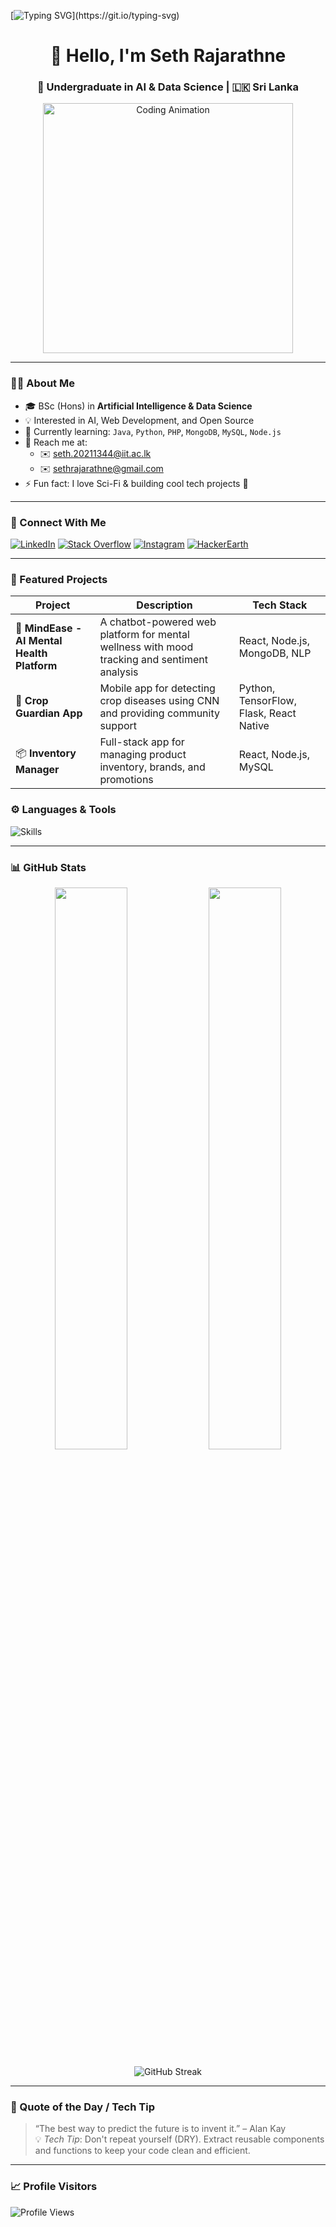 [![Typing SVG](https://readme-typing-svg.demolab.com?font=Fira+Code&pause=1000&color=50F73B&width=435&lines=Welcome+to+my+GitHub+Profile!!!;I'm+Seth+Rajarathne+%F0%9F%91%8B;Follow+for+cool+projects+and+AI+stuff!)](https://git.io/typing-svg)

<h1 align="center">👋 Hello, I'm Seth Rajarathne</h1>
<h3 align="center">🧠 Undergraduate in AI & Data Science | 🇱🇰 Sri Lanka</h3>

<p align="center">
  <img src="https://user-images.githubusercontent.com/75851313/151668395-5591532b-28da-46a6-9476-7c9694bcb60e.gif" width="400" alt="Coding Animation">
</p>

---

### 👨‍💻 About Me
- 🎓 BSc (Hons) in **Artificial Intelligence & Data Science**
- 💡 Interested in AI, Web Development, and Open Source
- 🌱 Currently learning: `Java`, `Python`, `PHP`, `MongoDB`, `MySQL`, `Node.js`
- 📧 Reach me at:
  - ✉️ seth.20211344@iit.ac.lk
  - ✉️ sethrajarathne@gmail.com
- ⚡ Fun fact: I love Sci-Fi & building cool tech projects 🚀

---

### 🔗 Connect With Me
<p align="left">
  <a href="https://linkedin.com/in/seth-rajarathne" target="_blank"><img src="https://img.shields.io/badge/LinkedIn-blue?logo=linkedin&style=for-the-badge" alt="LinkedIn"/></a>
  <a href="https://stackoverflow.com/users/sethnr3" target="_blank"><img src="https://img.shields.io/badge/StackOverflow-orange?logo=stackoverflow&style=for-the-badge" alt="Stack Overflow"/></a>
  <a href="https://instagram.com/seth_nr3" target="_blank"><img src="https://img.shields.io/badge/Instagram-pink?logo=instagram&style=for-the-badge" alt="Instagram"/></a>
  <a href="https://www.hackerearth.com/@sethrajarathne" target="_blank"><img src="https://img.shields.io/badge/HackerEarth-black?logo=hackerearth&style=for-the-badge" alt="HackerEarth"/></a>
</p>

---

### 🌟 Featured Projects

| Project | Description | Tech Stack |
|--------|-------------|------------|
| 🧠 **MindEase - AI Mental Health Platform** | A chatbot-powered web platform for mental wellness with mood tracking and sentiment analysis | React, Node.js, MongoDB, NLP |
| 🌾 **Crop Guardian App** | Mobile app for detecting crop diseases using CNN and providing community support | Python, TensorFlow, Flask, React Native |
| 📦 **Inventory Manager** | Full-stack app for managing product inventory, brands, and promotions | React, Node.js, MySQL |



### ⚙️ Languages & Tools
<p>
  <img src="https://skillicons.dev/icons?i=python,java,js,html,css,php,nodejs,mysql,mongodb,docker,aws,figma" alt="Skills" />
</p>

---

### 📊 GitHub Stats

<p align="center">
  <img src="https://github-readme-stats.vercel.app/api?username=sethnr3&show_icons=true&theme=radical" width="48%" />
  <img src="https://github-readme-stats.vercel.app/api/top-langs/?username=sethnr3&layout=compact&theme=radical" width="48%" />
</p>

<p align="center">
  <img src="https://github-readme-streak-stats.herokuapp.com/?user=sethnr3&theme=radical" alt="GitHub Streak" />
</p>

---

### 💬 Quote of the Day / Tech Tip

> “The best way to predict the future is to invent it.” – Alan Kay  
> 💡 *Tech Tip*: Don't repeat yourself (DRY). Extract reusable components and functions to keep your code clean and efficient.

---

### 📈 Profile Visitors

<p align="left">
  <img src="https://komarev.com/ghpvc/?username=sethnr3&label=Profile+Views&color=0e75b6&style=flat" alt="Profile Views" />
</p>
